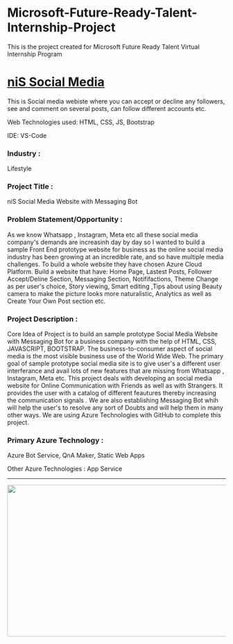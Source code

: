 # Microsoft-Future-Ready-Talent-Internship-Project

This is the project created for Microsoft Future Ready Talent Virtual Internship Program

# <a href="https://ashy-forest-0978d2910.azurestaticapps.net/index.html">niS Social Media</a>

This is Social media webiste where you can accept or decline any followers, see and comment on several posts, can follow different accounts etc.

Web Technologies used: HTML, CSS, JS, Bootstrap

IDE: VS-Code

### Industry :

Lifestyle 


### Project Title :

niS Social Media Website with Messaging Bot


### Problem Statement/Opportunity :

As we know Whatsapp , Instagram, Meta etc all these social media company's demands are increasinh day by day so I wanted to build a sample Front End prototype website for  business as the online social media industry has been growing at an incredible rate, and so have multiple media challenges. To build a whole website they have chosen Azure Cloud Platform. Build a website that have: Home Page, Lastest Posts, Follower Accept/Deline Section, Messaging Section, Notififactions, Theme Change as per user's choice, Story viewing, Smart editing ,Tips about using Beauty camera to make the picture looks more naturalistic, Analytics as well as Create Your Own Post section etc.

### Project Description :

Core Idea of Project is to build an sample prototype Social Media Website with Messaging Bot for a business company with the help of HTML, CSS, JAVASCRIPT, BOOTSTRAP. The business-to-consumer aspect of social media is the most visible business use of the World Wide Web. The primary goal of sample prototype social media  site is to give user's a different user interferance and avail lots of new features that are missing from Whatsapp , Instagram, Meta etc. This project deals with developing an social media website for Online Communication with Friends as well as with Strangers. It provides the user with a catalog of different feautures thereby increasing the communication signals . We are also establishing Messaging Bot whih will help the user's to resolve any sort of Doubts and will help them in many other ways. We are using Azure Technologies with GitHub to complete this project.


### Primary Azure Technology :

Azure Bot Service, QnA Maker, Static Web Apps


Other Azure Technologies :
App Service

---
<a href="https://futurereadytalent.in/"><p align= "center"><img src="https://github.com/ROHAN0011/Microsoft-Future-Ready-Talent-Internship-Project/blob/5ae1e52f4f4236d8ca92ea9189794835ce087467/FRT.jpeg" width="700" height= "350"></p></a>  

